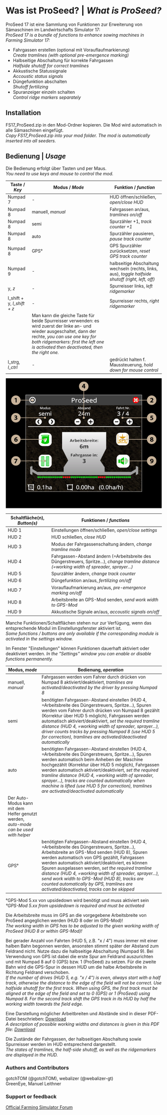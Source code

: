 # Was ist ProSeed? | _What is ProSeed?_
ProSeed 17 ist eine Sammlung von Funktionen zur Erweiterung von Sämaschinen im Landwirtschafts Simulator 17:  
_ProSeed 17 is a bundle of functions to enhance sowing machines in Farming Simulator 17:_

* Fahrgassen erstellen (optional mit Vorauflaufmarkierung)  
_Create tramlines (with optional pre-emergence marking)_
* Halbseitige Abschaltung für korrekte Fahrgassen  
_Halfside shutoff for correct tramlines_
* Akkustische Statussignale  
_Accoustic status signals_
* Düngefunktion abschalten  
_Shutoff fertilizing_
* Spuranzeiger einzeln schalten  
_Control ridge markers separately_

## Installation
FS17_ProSeed.zip in den Mod-Ordner kopieren. Die Mod wird automatisch in alle Sämaschinen eingefügt.  
*Copy FS17_ProSeed.zip into your mod folder. The mod is automatically inserted into all seeders.*

## Bedienung | _Usage_
Die Bedienung erfolgt über Tasten und per Maus.  
_You need to use keys and mouse to control the mod._

Taste / _Key_ | Modus / _Mode_ | Funktion / _function_
------------ | ------------- | -------------
Numpad 7 | - | HUD öffnen/schließen, _open/close HUD_
Numpad 8 | manuell, _manual_ | Fahrgassen an/aus, _tramlines on/off_
Numpad 8 | semi | Spurzähler +1, _track counter +1_
Numpad 8 | auto | Spurzähler pausieren, _pause track counter_
Numpad 8 | GPS° | GPS Spurzähler zurücksetzen, _reset GPS track counter_
Numpad 9 | - | halbseitige Abschaltung wechseln (rechts, links, aus), _toggle halfside shutoff (right, left, off)_
y, _z_ | - | Spurreisser links, _left ridgemarker_
l_shift + y, *l_shift + z* | - | Spurreisser rechts, _right ridgemarker_
 | | Man kann die gleiche Taste für beide Spurreisser verwenden: es wird zuerst der linke an- und wieder ausgeschaltet, dann der rechte, _you can use one key for both ridgemarkers: first the left one is activated then deactivated, then the right one._
l_strg, *l_ctrl* | - |gedrückt halten f. Maussteuerung, _hold down for mouse control_

![ProSeed HUD](images/ProSeed_HUD.png)

Schaltfläche(n), _Button(s)_ | Funktionen / _functions_
---------- | ---------------
HUD 1 | Einstellungen öffnen/schließen, _open/close settings_
HUD 2 | HUD schließen, _close HUD_
HUD 3 | Modus der Fahrgassenschaltung ändern, _change tramline mode_
HUD 4 | Fahrgassen-Abstand ändern (=Arbeitsbreite des Düngerstreuers, Spritze...), _change tramline distance (=working width of spreader, sprayer...)_
HUD 5 | Spurzähler ändern, _change track counter_
HUD 6 | Düngefunktion an/aus, _fertilizing on/off_
HUD 7 | Vorauflaufmarkierung an/aus, _pre-emergence marking on/off_
HUD 8 | Arbeitsbreite an GPS-Mod senden, _send work width to GPS-Mod_
HUD 9 | Akkustische Signale an/aus, _accoustic signals on/off_

Manche Funktionen/Schaltflächen stehen nur zur Verfügung, wenn das entsprechende Modul im Einstellungsfenster aktiviert ist.  
_Some functions / buttons are only available if the corresponding module is activated in the settings window._

Im Fenster "Einstellungen" können Funktionen dauerhaft aktiviert oder deaktiviert werden.
_In the "Settings" window you can enable or disable functions permanently._

Modus, _mode_ | Bedienung, _operation_
------------- | ----------------------
manuell, _manual_ | Fahrgassen werden vom Fahrer durch drücken von Numpad 8 aktiviert/deaktiviert, _tramlines are activated/deactivated by the driver by pressing Numpad 8_
semi | benötigten Fahrgassen-Abstand einstellen (HUD 4, =Arbeitsbreite des Düngerstreuers, Spritze...), Spuren werden vom Fahrer durch drücken von Numpad 8 gezählt (Korrektur über HUD 5 möglich), Fahrgassen werden automatisch aktiviert/deaktiviert, _set the required tramline distance (HUD 4, =working width of spreader, sprayer...), driver counts tracks by pressing Numpad 8 (use HUD 5 for correction), tramlines are activated/deactivated automatically_
auto | benötigten Fahrgassen-Abstand einstellen (HUD 4, =Arbeitsbreite des Düngerstreuers, Spritze...), Spuren werden automatisch beim Anheben der Maschine hochgezählt (Korrektur über HUD 5 möglich), Fahrgassen werden automatisch aktiviert/deaktiviert, _set the required tramline distance (HUD 4, =working width of spreader, sprayer...), tracks are counted automatically when machine is lifted (use HUD 5 for correction), tramlines are activated/deactivated automatically_
 | Der Auto-Modus kann mit dem Helfer genutzt werden, _auto-mode can be used with helper_
GPS° | benötigten Fahrgassen-Abstand einstellen (HUD 4, =Arbeitsbreite des Düngerstreuers, Spritze...), Arbeitsbreite an GPS-Mod senden (HUD 8), Spuren werden automatisch von GPS gezählt, Fahrgassen werden automatisch aktiviert/deaktiviert, es können Spuren ausgelassen werden, _set the required tramline distance (HUD 4, =working width of spreader, sprayer...), send work width to GPS-Mod (HUD 8), tracks are counted automatically by GPS, tramlines are activated/deactivated, tracks can be skipped_

°GPS-Mod 5.xx von upsidedown wird benötigt und muss aktiviert sein  
_°GPS-Mod 5.xx from upsidedown is required and must be activated_

Die Arbeitsbreite muss im GPS an die vorgegebene Arbeitsbreite von ProSeed angeglichen werden (HUD 8 oder im GPS-Mod)!  
_The working width in GPS has to be adjusted to the given working width of ProSeed (HUD 8 or within GPS-Mod)!_

Bei gerader Anzahl von Fahrten (HUD 5, z.B. "x / 4") muss immer mit einer halben Bahn begonnen werden, ansonsten stimmt später der Abstand zum Feldrand nicht. Nutze dazu die halbseitige Abschaltung (Numpad 9). Bei Verwendung von GPS ist dabei die erste Spur am Feldrand auszurichten und mit Numpad 8 auf 0 (GPS) bzw. 1 (ProSeed) zu setzen. Für die zweite Bahn wird die GPS-Spur in dessen HUD um die halbe Arbeitsbreite in Richtung Feldrand verschoben.  
_If the number of drives (HUD 5, e.g. "x / 4") is even, always start with a half track, otherwise the distance to the edge of the field will not be correct. Use halfside shutoff for the first track. When using GPS, the first track must be aligned at the edge of the field and set to 0 (GPS) or 1 (ProSeed) using Numpad 8. For the second track shift the GPS track in its HUD by half the working width towards the field edge._  

Eine Darstellung möglicher Arbeitbreiten und Abstände sind in dieser PDF-Datei beschrieben: [Download](images/ProSeed.pdf)  
_A description of possible working widths and distances is given in this PDF file: [Download](images/ProSeed.pdf)_  

Die Zustände der Fahrgassen, der halbseitigen Abschaltung sowie Spurreisser werden im HUD entsprechend dargestellt.  
_The states of tramlines, the half-side shutoff, as well as the ridgemarkers are displayed in the HUD._

### Authors and Contributors
gotchTOM (@gotchTOM), webalizer (@webalizer-gt)  
GreenEye, Manuel Leithner

### Support or feedback
[Official Farming Simulator Forum](https://forum.giants-software.com/viewtopic.php?f=884&t=106100)
